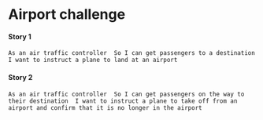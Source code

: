 # Airport challenge

#### Story 1
`As an air traffic controller 
So I can get passengers to a destination 
I want to instruct a plane to land at an airport`

#### Story 2
`As an air traffic controller 
So I can get passengers on the way to their destination 
I want to instruct a plane to take off from an airport and confirm that it is no longer in the airport`